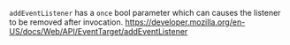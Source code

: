 `addEventListener` has a `once` bool parameter which can causes the listener to be removed after invocation. 
https://developer.mozilla.org/en-US/docs/Web/API/EventTarget/addEventListener